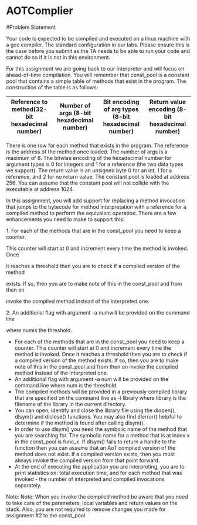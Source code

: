 # AOTComplier
<a name="br1"></a> 
#Problem Statement

Your code is expected to be compiled and executed on a linux machine with a gcc compiler. The standard configuration in our labs. Please ensure this is the case before you submit as
the TA needs to be able to run your code and cannot do so if it is not in this environment. 

For this assignment we are going back to our interpreter and will focus on ahead-of-time compilation. You will remember that const\_pool is a constant pool that contains a simple
table of methods that exist in the program. The construction of the table is as follows:

|  Reference to method(32-bit hexadecimal number) | Number of args (8-bit hexadecimal number)  |  Bit encoding of arg types (8-bit hexadecimal number) |  Return value encoding (8-bit hexadecimal number) |  
|---|---|---|---|


There is one row for each method that exists in the program. The reference is the address of the method once loaded. The number of args is a maximum of 8. The bitwise encoding of the hexadecimal number for argument types is 0 for integers and 1 for a reference (the two data types we support). The return value is an unsigned byte 0 for an int, 1 for a reference, and 2 for no return value. The constant pool is loaded at address 256. You can assume that the constant pool will not collide with the executable at address 1024.

In this assignment, you will add support for replacing a method invocation that jumps to the bytecode for method interpretation with a reference for a compiled method to perform the equivalent operation. There are a few enhancements you need to make to support this:

1\. For each of the methods that are in the const\_pool you need to keep a counter.

This counter will start at 0 and increment every time the method is invoked. Once

it reaches a threshold then you are to check if a compiled version of the method

exists. If so, then you are to make note of this in the const\_pool and from then on

invoke the compiled method instead of the interpreted one.

2\. An additional flag with argument -a numwill be provided on the command line

where numis the threshold.

* For each of the methods that are in the const_pool you need to keep a counter. This counter will start at 0 and increment every time the method is invoked. Once it reaches a threshold then you are to check if a compiled version of the method exists. If so, then you are to make note of this in the const_pool and from then on invoke the compiled method instead of the interpreted one.
* An additional flag with argument -a num will be provided on the command line where num is the threshold.
* The compiled methods will be provided in a previously compiled library that are specified on the command line as -l library where library is the filename of the library in the current directory.
* You can open, identify and close the library file using the dlopen(), dlsym() and dlclose() functions. You may also find dlerror() helpful to determine if the method is found after calling dlsym().
* In order to use dlsym() you need the symbolic name of the method that you are searching for. The symbolic name for a method that is at index x in the const_pool is func_x. If dlsym() fails to return a handle to the function then you can assume that an AoT compiled version of the method does not exist. If a compiled version exists, then you must always invoke the compiled version from that point forward.
* At the end of executing the application you are interpreting, you are to print statistics on: total execution time, and for each method that was invoked - the number of interpreted and compiled invocations separately.

Note: Note: When you invoke the compiled method be aware that you need to take care of the parameters, local variables and return values on the stack. Also, you are not required to remove changes you made for assignment #2 to the const_pool.

